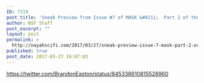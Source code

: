 ```yaml
---
ID: 7319
post_title: 'Sneak Preview from Issue #7 of MASK &#8211;  Part 2 of the Origin of VENOM'
author: NSF Staff
post_excerpt: ""
layout: post
permalink: >
  http://nayahscifi.com/2017/03/27/sneak-preview-issue-7-mask-part-2-origin-venom/
published: true
post_date: 2017-03-27 16:07:03
---
```

https://twitter.com/BrandonEaston/status/845338610815528960